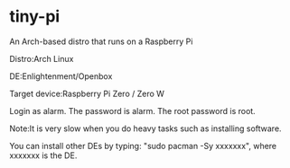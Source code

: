 # tiny-pi
An Arch-based distro that runs on a Raspberry Pi

Distro:Arch Linux

DE:Enlightenment/Openbox

Target device:Raspberry Pi Zero / Zero W

Login as alarm. The password is alarm. The root password is root.

Note:It is very slow when you do heavy tasks such as installing software.

You can install other DEs by typing: "sudo pacman -Sy xxxxxxx", where xxxxxxx is the DE.
